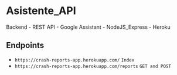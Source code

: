 # Asistente_API

Backend - REST API - Google Assistant - NodeJS_Express - Heroku

## Endpoints

- `https://crash-reports-app.herokuapp.com/` `Index`
- `https://crash-reports-app.herokuapp.com/reports` `GET and POST`
